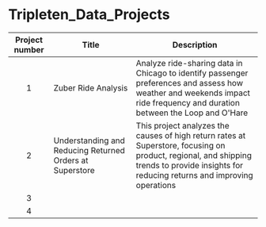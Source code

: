 # Tripleten_Data_Projects

| Project number | Title | Description |
| :-----------: | ----------- |----------- |
| 1 | Zuber Ride Analysis | Analyze ride-sharing data in Chicago to identify passenger preferences and assess how weather and weekends impact ride frequency and duration between the Loop and O'Hare|
| 2 |Understanding and Reducing Returned Orders at Superstore | This project analyzes the causes of high return rates at Superstore, focusing on product, regional, and shipping trends to provide insights for reducing returns and improving operations |
| 3 | | |
| 4 | | |
